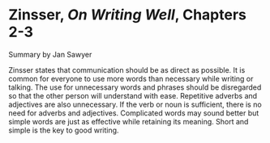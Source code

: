 # Zinsser, _On Writing Well_, Chapters 2-3

Summary by Jan Sawyer

Zinsser states that communication should be as direct as possible. It is common for everyone to use more words than necessary while writing or talking. The use for unnecessary words and phrases should be disregarded so that the other person will understand with ease. Repetitive adverbs and adjectives are also unnecessary. If the verb or noun is sufficient, there is no need for adverbs and adjectives. Complicated words may sound better but simple words are just as effective while retaining its meaning. Short and simple is the key to good writing.
